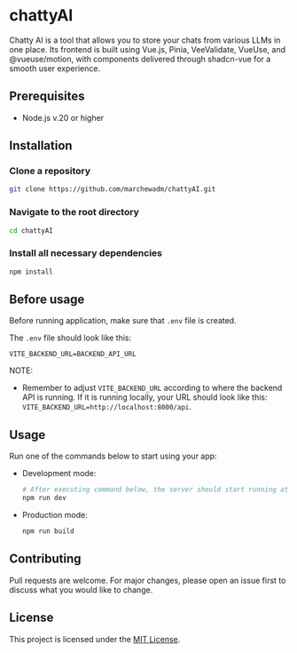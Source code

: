 # chattyAI

Chatty AI is a tool that allows you to store your chats from various LLMs in one place. Its frontend is built using Vue.js, Pinia, VeeValidate, VueUse, and @vueuse/motion, with components delivered through shadcn-vue for a smooth user experience.

## Prerequisites

- Node.js v.20 or higher

## Installation

### Clone a repository

```bash
git clone https://github.com/marchewadm/chattyAI.git
```

### Navigate to the root directory

```bash
cd chattyAI
```

### Install all necessary dependencies

```bash
npm install
```

## Before usage

Before running application, make sure that `.env` file is created.

The `.env` file should look like this:

```
VITE_BACKEND_URL=BACKEND_API_URL
```

NOTE:

- Remember to adjust `VITE_BACKEND_URL` according to where the backend API is running. If it is running locally, your URL should look like this: `VITE_BACKEND_URL=http://localhost:8000/api`.

## Usage

Run one of the commands below to start using your app:

- Development mode:

  ```bash
  # After executing command below, the server should start running at the address http://localhost:5173
  npm run dev
  ```

- Production mode:
  ```bash
  npm run build
  ```

## Contributing

Pull requests are welcome. For major changes, please open an issue first
to discuss what you would like to change.

## License

This project is licensed under the [MIT License](https://choosealicense.com/licenses/mit/).
